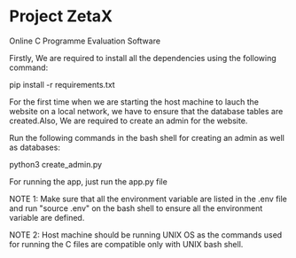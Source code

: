 # Project ZetaX

Online C Programme Evaluation Software

Firstly, We are required to install all the dependencies using the following command:

pip install -r requirements.txt

For the first time when we are starting the host machine to lauch the
website on a local network, we have to ensure that the database tables
are created.Also, We are required to create an admin for the website.

Run the following commands in the bash shell for creating an admin as well as databases:

python3 create_admin.py

For running the app, just run the app.py file

NOTE 1: Make sure that all the environment variable are listed in the .env file and 
      run "source .env" on the bash shell to ensure all the environment variable are
      defined. 

NOTE 2: Host machine should be running UNIX OS as the commands used for running the C files
are compatible only with UNIX bash shell.
